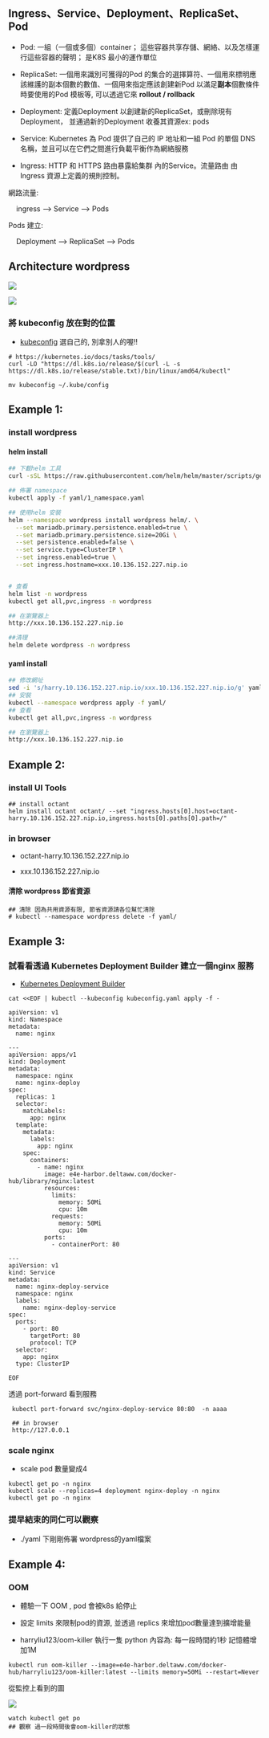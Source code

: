 ## Ingress、Service、Deployment、ReplicaSet、Pod

+ Pod: 一組（一個或多個）container； 這些容器共享存儲、網絡、以及怎樣運行這些容器的聲明； 是K8S 最小的運作單位

+ ReplicaSet: 一個用來識別可獲得的Pod 的集合的選擇算符、一個用來標明應該維護的副本個數的數值、一個用來指定應該創建新Pod 以滿足**副本**個數條件時要使用的Pod 模板等, 可以透過它來 **rollout / rollback**

+ Deployment: 定義Deployment 以創建新的ReplicaSet，或刪除現有Deployment， 並通過新的Deployment 收養其資源ex: pods

+ Service: Kubernetes 為 Pod 提供了自己的 IP 地址和一組 Pod 的單個 DNS 名稱，並且可以在它們之間進行負載平衡作為網絡服務

+ Ingress: HTTP 和 HTTPS 路由暴露給集群 內的Service。流量路由 由 Ingress 資源上定義的規則控制。

網路流量:

    ingress --> Service --> Pods

Pods 建立:

    Deployment --> ReplicaSet --> Pods

## Architecture wordpress

![](images/2022-04-07-11-57-58-image.png)

![](images/2022-04-07-12-54-53-image.png)

### 將 kubeconfig 放在對的位置

+ [kubeconfig](./user-config) 選自己的, 別拿別人的喔!!

```
# https://kubernetes.io/docs/tasks/tools/
curl -LO "https://dl.k8s.io/release/$(curl -L -s https://dl.k8s.io/release/stable.txt)/bin/linux/amd64/kubectl"

mv kubeconfig ~/.kube/config
```

## Example 1:

### install wordpress

#### helm install

```bash
## 下載helm 工具
curl -sSL https://raw.githubusercontent.com/helm/helm/master/scripts/get-helm-3 | bash

## 佈署 namespace 
kubectl apply -f yaml/1_namespace.yaml

## 使用helm 安裝
helm --namespace wordpress install wordpress helm/. \
  --set mariadb.primary.persistence.enabled=true \
  --set mariadb.primary.persistence.size=20Gi \
  --set persistence.enabled=false \
  --set service.type=ClusterIP \
  --set ingress.enabled=true \
  --set ingress.hostname=xxx.10.136.152.227.nip.io


# 查看
helm list -n wordpress
kubectl get all,pvc,ingress -n wordpress

## 在瀏覽器上
http://xxx.10.136.152.227.nip.io

##清理
helm delete wordpress -n wordpress
```

#### yaml install

```bash
## 修改網址
sed -i 's/harry.10.136.152.227.nip.io/xxx.10.136.152.227.nip.io/g' yaml/7_wordpress-ingress.yaml
## 安裝
kubectl --namespace wordpress apply -f yaml/
## 查看  
kubectl get all,pvc,ingress -n wordpress

## 在瀏覽器上
http://xxx.10.136.152.227.nip.io
```

## Example 2:

### install UI Tools

```
## install octant 
helm install octant octant/ --set "ingress.hosts[0].host=octant-harry.10.136.152.227.nip.io,ingress.hosts[0].paths[0].path=/"
```

### in browser

+ octant-harry.10.136.152.227.nip.io

+ xxx.10.136.152.227.nip.io

#### 清除 wordpress 節省資源

```
## 清除 因為共用資源有限, 節省資源請各位幫忙清除
# kubectl --namespace wordpress delete -f yaml/
```

## Example 3:

### 試看看透過 Kubernetes Deployment Builder 建立一個nginx 服務

+ [Kubernetes Deployment Builder](https://harryliu123.github.io/deployment/)

```
cat <<EOF | kubectl --kubeconfig kubeconfig.yaml apply -f -

apiVersion: v1
kind: Namespace
metadata:
  name: nginx

---
apiVersion: apps/v1
kind: Deployment
metadata:
  namespace: nginx
  name: nginx-deploy
spec:
  replicas: 1
  selector:
    matchLabels:
      app: nginx
  template:
    metadata:
      labels:
        app: nginx
    spec:
      containers:
        - name: nginx
          image: e4e-harbor.deltaww.com/docker-hub/library/nginx:latest
          resources:
            limits:
              memory: 50Mi
              cpu: 10m
            requests:
              memory: 50Mi
              cpu: 10m
          ports:
            - containerPort: 80

---
apiVersion: v1
kind: Service
metadata:
  name: nginx-deploy-service
  namespace: nginx
  labels:
    name: nginx-deploy-service
spec:
  ports:
    - port: 80
      targetPort: 80
      protocol: TCP
  selector:
    app: nginx
  type: ClusterIP

EOF
```

透過 port-forward 看到服務

```
 kubectl port-forward svc/nginx-deploy-service 80:80  -n aaaa

 ## in browser
 http://127.0.0.1
```

### scale nginx

+ scale pod 數量變成4

```
kubectl get po -n nginx
kubectl scale --replicas=4 deployment nginx-deploy -n nginx
kubectl get po -n nginx
```

### 提早結束的同仁可以觀察
+ ./yaml 下剛剛佈署 wordpress的yaml檔案

## Example 4:

### OOM

+ 體驗一下 OOM , pod 會被k8s 給停止

+ 設定 limits 來限制pod的資源, 並透過 replics 來增加pod數量達到擴增能量

+ harryliu123/oom-killer 執行一隻 python 內容為: 每一段時間約1秒 記憶體增加1M

```
kubectl run oom-killer --image=e4e-harbor.deltaww.com/docker-hub/harryliu123/oom-killer:latest --limits memory=50Mi --restart=Never 
```

從監控上看到的圖

![](images/2022-04-11-15-50-03-image.png)

```
watch kubectl get po
## 觀察 過一段時間後會oom-killer的狀態
```
